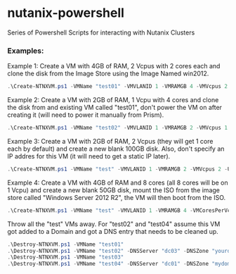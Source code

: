 # nutanix-powershell
Series of Powershell Scripts for interacting with Nutanix Clusters
### Examples:
Example 1: Create a VM with 4GB of RAM, 2 Vcpus with 2 cores each and clone the disk from the Image Store using the Image Named win2012.
````Powershell
.\Create-NTNXVM.ps1 -VMName "test01" -VMVLANID 1 -VMRAMGB 4 -VMVcpus 2 -VMCoresPerVcpu 2 -VMIP "10.1.1.180" -UseImageStore -ImageName "win2012"
````
Example 2: Create a VM with 2GB of RAM, 1 Vcpu with 4 cores and clone the disk from and existing VM called "test01", don't power the VM on after creating it (will need to power it manually from Prism).
````Powershell
.\Create-NTNXVM.ps1 -VMName "test02" -VMVLANID 1 -VMRAMGB 2 -VMVcpus 1 -VMCoresPerVcpu 4 -VMIP "10.1.1.180" -CloneExistingVM -ExistingVMName "test01" -noPowerOn
````
Example 3: Create a VM with 2GB of RAM, 2 Vcpus (they will get 1 core each by default) and create a new blank 100GB disk. Also, don't specify an IP addres for this VM (it will need to get a static IP later).
````Powershell
.\Create-NTNXVM.ps1 -VMName "test" -VMVLANID 1 -VMRAMGB 2 -VMVcpus 2 -UseBlankDisk -DiskSizeGB 100
````
Example 4: Create a VM with 4GB of RAM and 8 cores (all 8 cores will be on 1 Vcpu) and create a new blank 50GB disk, mount the ISO from the image store called "Windows Server 2012 R2", the VM will then boot from the ISO.
````Powershell
.\Create-NTNXVM.ps1 -VMName "test" -VMVLANID 1 -VMRAMGB 4 -VMCoresPerVcpu 8 -VMIP "10.1.1.180" -UseBlankDisk -DiskSizeGB 50 -MountISO -ISOName "Windows Server 2012 R2"
````
Throw all the "test" VMs away. For "test02" and "test04" assume this VM got added to a Domain and got a DNS entry that needs to be cleaned up.
````Powershell
.\Destroy-NTNXVM.ps1 -VMName "test01"
.\Destroy-NTNXVM.ps1 -VMName "test02" -DNSServer "dc03" -DNSZone "yourdomain.local"
.\Destroy-NTNXVM.ps1 -VMName "test03"
.\Destroy-NTNXVM.ps1 -VMName "test04" -DNSServer "dc01" -DNSZone "mydomain.local"
````
